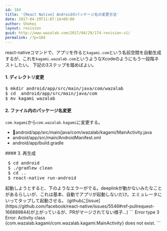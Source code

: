 ```yaml
---
id: 184
title: '[React Native] Androidのパッケージ名の変更方法'
date: 2017-04-29T11:07:14+09:00
author: Shohei
layout: revision
guid: http://www.wazalab.com/2017/04/29/174-revision-v1/
permalink: /?p=184
---
```

react-nativeコマンドで、アプリを作ると`kagami.com`という名前空間を自動生成するが、これを`kagami.wazalab.com`というようなXcodeのようにもう一段階ネストしたい。
下記の3ステップを踏めばよい。

#### 1. ディレクトリ変更
<pre class="theme:dark-terminal lang:default decode:true ">$ mkdir android/app/src/main/java/com/wazalab
$ cd  android/app/src/main/java/com
$ mv kagami wazalab</pre>
#### 2. ファイル内のパッケージ名変更

`com.kagami`から`com.wazalab.kagami`に変更する。
<ul>
 	<li>android/app/src/main/java/com/wazalab/kagami/MainActivity.java</li>
 	<li>android/app/src/main/AndroidManifest.xml</li>
 	<li>android/app/build.gradle</li>
</ul>
#### 3. 再生成
<pre class="theme:dark-terminal lang:default decode:true "> $ cd android
 $ ./gradlew clean
 $ cd ..
 $ react-native run-android
</pre>
起動しようとすると、下のようなエラーがでる。deeplinkが動かないみたなことがあるらしいが、これは基本、自動でアプリが起動しないだけ。エミュレータにいってタップして起動させる。
(githubに[issue](https://github.com/facebook/react-native/issues/5546#ref-pullrequest-166889844)が上がっているが、PRがマージされてない様子...)
```
Error type 3
Error: Activity class {com.wazalab.kagami/com.wazalab.kagami.MainActivity} does not exist.
```